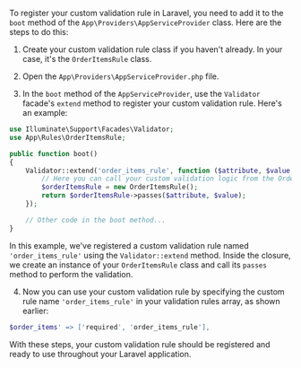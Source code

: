 To register your custom validation rule in Laravel, you need to add it to the `boot` method of the `App\Providers\AppServiceProvider` class. Here are the steps to do this:

1. Create your custom validation rule class if you haven't already. In your case, it's the `OrderItemsRule` class.

2. Open the `App\Providers\AppServiceProvider.php` file.

3. In the `boot` method of the `AppServiceProvider`, use the `Validator` facade's `extend` method to register your custom validation rule. Here's an example:

```php
use Illuminate\Support\Facades\Validator;
use App\Rules\OrderItemsRule;

public function boot()
{
    Validator::extend('order_items_rule', function ($attribute, $value, $parameters, $validator) {
        // Here you can call your custom validation logic from the OrderItemsRule class
        $orderItemsRule = new OrderItemsRule();
        return $orderItemsRule->passes($attribute, $value);
    });

    // Other code in the boot method...
}
```

In this example, we've registered a custom validation rule named `'order_items_rule'` using the `Validator::extend` method. Inside the closure, we create an instance of your `OrderItemsRule` class and call its `passes` method to perform the validation.

4. Now you can use your custom validation rule by specifying the custom rule name `'order_items_rule'` in your validation rules array, as shown earlier:

```php
$order_items' => ['required', 'order_items_rule'],
```

With these steps, your custom validation rule should be registered and ready to use throughout your Laravel application.
